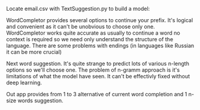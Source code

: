 Locate email.csv with TextSuggestion.py to build a model:

WordCompletor provides several options to continue your prefix. It's logical and convenient as it can't be unobvious to choose only one. WordCompletor works quite accurate as usually to continue a word no context is required so we need only understand the structure of the language. There are some problems with endings (in languages like Russian it can be more crucial)

Next word suggestion. It's quite strange to predict lots of various n-length options so we'll choose one. The problem of n-gramm approach is it's limitations of what the model have seen. It can't be effectivly fixed without deep learning.

Out app provides from 1 to 3 alternative of current word completion and 1 n-size words suggestion.
